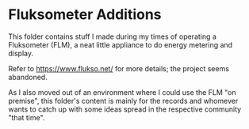 # Fluksometer Additions

This folder contains stuff I made during my times of operating a
Fluksometer (FLM), a neat little appliance to do energy metering and display.

Refer to https://www.flukso.net/ for more details; the project seems abandoned.

As I also moved out of an environment where I could use the FLM "on premise",
this folder's content is mainly for the records and whomever wants to catch
up with some ideas spread in the respective community "that time". 
